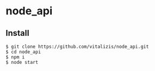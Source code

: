 # node_api

## Install

    $ git clone https://github.com/vitalizis/node_api.git
    $ cd node_api
    $ npm i
    $ node start
